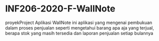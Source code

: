 # INF206-2020-F-WallNote
proyekProject Aplikasi WallNote ini aplikasi yang mengenai pembukuan dalam proses penjualan seperti mengetahui barang apa aja yang terjual, berapa stok yang masih tersedia dan laporan penjualan setiap bulannya
